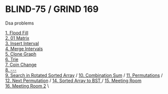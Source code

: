 # BLIND-75 / GRIND 169
Dsa problems


[1. Flood Fill](./leetcode/1.%20Floot%20Fill.md) \
[2. 01 Matrix](./leetcode/2.%20Matrix%2001.md) \
[3. Insert Interval](./leetcode/3.%20Insert%20Interval.md) \
[4. Merge Intervals](./leetcode/4%20Merge%20Intervals.md) \
[5. Clone Graph](./leetcode/5.%20Clone%20Graph.md) \
[6. Trie](./leetcode/6.%20Implement%20Trie.md) \
[7. Coin Change](./leetcode/7.%20Coin%20Change.md) \
[8. ---]() \
[9. Search in Rotated Sorted Array](./leetcode/9.%20Search%20in%20Rotated%20Sorted%20Array.md) /
[10. Combination Sum](./leetcode/10.%20Combination%20Sum.md) /
[11. Permutations](./leetcode/11%20%20Permutations.md) /
[12. Next Permutation](./leetcode/12%20Next%20Permutation.md) /
[14. Sorted Array to BST ](./leetcode/14.%20Sorted%20Array%20to%20BST.md) /
[15. Meeting Room](./leetcode/15%20Meetin%20gRoom.md) \
[16. Meeting Room 2](./leetcode/16%20MeetingRoom_2.md) \
